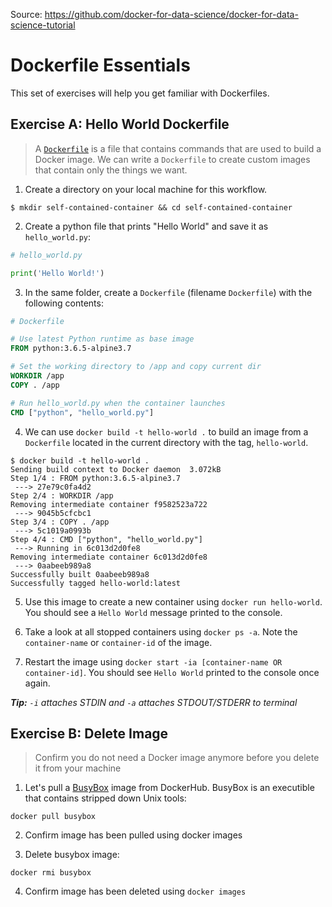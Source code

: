 Source: https://github.com/docker-for-data-science/docker-for-data-science-tutorial

# Dockerfile Essentials

This set of exercises will help you get familiar with Dockerfiles.

## Exercise A: Hello World Dockerfile

> A [`Dockerfile`](https://docs.docker.com/engine/reference/builder/) is a file that contains commands that are used to build a Docker image. We can write a `Dockerfile` to create custom images that contain only the things we want.

1. Create a directory on your local machine for this workflow.

```console
$ mkdir self-contained-container && cd self-contained-container
```

2. Create a python file that prints "Hello World" and save it as `hello_world.py`:

```python
# hello_world.py

print('Hello World!')
```

3. In the same folder, create a `Dockerfile` (filename `Dockerfile`) with the following contents:

```Dockerfile
# Dockerfile

# Use latest Python runtime as base image
FROM python:3.6.5-alpine3.7

# Set the working directory to /app and copy current dir
WORKDIR /app
COPY . /app

# Run hello_world.py when the container launches
CMD ["python", "hello_world.py"]
```

4. We can use `docker build -t hello-world .` to build an image from a `Dockerfile` located in the current directory with the tag, `hello-world`.

```console
$ docker build -t hello-world .
Sending build context to Docker daemon  3.072kB
Step 1/4 : FROM python:3.6.5-alpine3.7
 ---> 27e79c0fa4d2
Step 2/4 : WORKDIR /app
Removing intermediate container f9582523a722
 ---> 9045b5cfcbc1
Step 3/4 : COPY . /app
 ---> 5c1019a0993b
Step 4/4 : CMD ["python", "hello_world.py"]
 ---> Running in 6c013d2d0fe8
Removing intermediate container 6c013d2d0fe8
 ---> 0aabeeb989a8
Successfully built 0aabeeb989a8
Successfully tagged hello-world:latest
```

5. Use this image to create a new container using `docker run hello-world`. You should see a `Hello World` message printed to the console.

6. Take a look at all stopped containers using `docker ps -a`. Note the `container-name` or `container-id` of the image.

7. Restart the image using `docker start -ia [container-name OR container-id]`. You should see `Hello World` printed to the console once again.

***Tip:** `-i` attaches STDIN and `-a` attaches STDOUT/STDERR to terminal*

## Exercise B: Delete Image

> Confirm you do not need a Docker image anymore before you delete it from your machine

1. Let's pull a [BusyBox](https://en.wikipedia.org/wiki/BusyBox) image from DockerHub. BusyBox is an executible that contains stripped down Unix tools:

```console
docker pull busybox
```

2. Confirm image has been pulled using docker images

3. Delete busybox image:

```console
docker rmi busybox
```

4. Confirm image has been deleted using `docker images`
